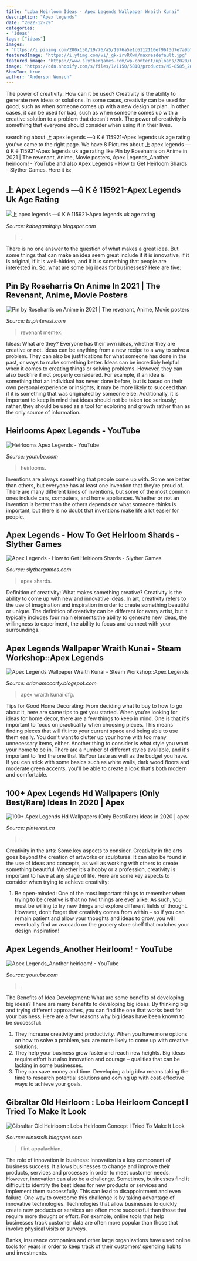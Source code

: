```yaml
---
title: "Loba Heirloom Ideas - Apex Legends Wallpaper Wraith Kunai"
description: "Apex legends"
date: "2022-12-29"
categories:
- "ideas"
tags: ["ideas"]
images:
- "https://i.pinimg.com/200x150/19/76/a5/1976a5e1c6112110ef96f3d7e7a9b77a.jpg"
featuredImage: "https://i.ytimg.com/vi/_gk-irvRXwY/maxresdefault.jpg"
featured_image: "https://www.slythergames.com/wp-content/uploads/2020/07/Apex-Legends-How-to-get-Heirloom-Shards.jpg"
image: "https://cdn.shopify.com/s/files/1/1150/5810/products/NS-8585_2809x2809.jpg?v=1598396612"
ShowToc: true
author: "Anderson Wunsch"
---
```



The power of creativity: How can it be used?
Creativity is the ability to generate new ideas or solutions. In some cases, creativity can be used for good, such as when someone comes up with a new design or plan. In other cases, it can be used for bad, such as when someone comes up with a creative solution to a problem that doesn't work. The power of creativity is something that everyone should consider when using it in their lives.

	

		
searching about 上 apex legends —û K ê 115921-Apex legends uk age rating you've came to the right page. We have 8 Pictures about 上 apex legends —û K ê 115921-Apex legends uk age rating like Pin by Roseharris on Anime in 2021 | The revenant, Anime, Movie posters, Apex Legends_Another heirloom! - YouTube and also Apex Legends - How to Get Heirloom Shards - Slyther Games. Here it is:
		
    
## 上 Apex Legends —û K ê 115921-Apex Legends Uk Age Rating

<img loading=lazy src="https://i.ytimg.com/vi/dbzeAQB7pKA/maxresdefault.jpg" onerror="this.onerror=null;this.src='https://tse1.mm.bing.net/th?id=OIP.noqMPUgJ8Kjzji83eWtCfwHaEK&amp;pid=15.1';" alt="上 apex legends —û K ê 115921-Apex legends uk age rating">

_Source: kabegamitqhp.blogspot.com_

>. 

	

There is no one answer to the question of what makes a great idea. But some things that can make an idea seem great include if it is innovative, if it is original, if it is well-hidden, and if it is something that people are interested in.  So, what are some big ideas for businesses? Here are five: 

    
## Pin By Roseharris On Anime In 2021 | The Revenant, Anime, Movie Posters

<img loading=lazy src="https://i.pinimg.com/736x/78/d9/9b/78d99bc0cb3319b0eaf748d6962b5f00.jpg" onerror="this.onerror=null;this.src='https://tse4.mm.bing.net/th?id=OIP.1N5cdZ1N4--BRatolnrebQHaEB&amp;pid=15.1';" alt="Pin by Roseharris on Anime in 2021 | The revenant, Anime, Movie posters">

_Source: br.pinterest.com_

>revenant memex. 

	

Ideas: What are they?
Everyone has their own ideas, whether they are creative or not. Ideas can be anything from a new recipe to a way to solve a problem. They can also be justifications for what someone has done in the past, or ways to make something better. 
Ideas can be incredibly helpful when it comes to creating things or solving problems. However, they can also backfire if not properly considered. For example, if an idea is something that an individual has never done before, but is based on their own personal experience or insights, it may be more likely to succeed than if it is something that was originated by someone else. Additionally, it is important to keep in mind that ideas should not be taken too seriously; rather, they should be used as a tool for exploring and growth rather than as the only source of information.

    
## Heirlooms Apex Legends - YouTube

<img loading=lazy src="https://i.ytimg.com/vi/_gk-irvRXwY/maxresdefault.jpg" onerror="this.onerror=null;this.src='https://tse4.mm.bing.net/th?id=OIP.XGBJ6bwDL17uclT5izultAHaEK&amp;pid=15.1';" alt="Heirlooms Apex Legends - YouTube">

_Source: youtube.com_

>heirlooms. 

	

Inventions are always something that people come up with. Some are better than others, but everyone has at least one invention that they’re proud of. There are many different kinds of inventions, but some of the most common ones include cars, computers, and home appliances. Whether or not an invention is better than the others depends on what someone thinks is important, but there is no doubt that inventions make life a lot easier for people.

    
## Apex Legends - How To Get Heirloom Shards - Slyther Games

<img loading=lazy src="https://www.slythergames.com/wp-content/uploads/2020/07/Apex-Legends-How-to-get-Heirloom-Shards.jpg" onerror="this.onerror=null;this.src='https://tse2.mm.bing.net/th?id=OIP.gO5U1efJFBdejGQ9M4kZuQHaEK&amp;pid=15.1';" alt="Apex Legends - How to Get Heirloom Shards - Slyther Games">

_Source: slythergames.com_

>apex shards. 

	

Definition of creativity: What makes something creative?
Creativity is the ability to come up with new and innovative ideas. In art, creativity refers to the use of imagination and inspiration in order to create something beautiful or unique. The definition of creativity can be different for every artist, but it typically includes four main elements:the ability to generate new ideas, the willingness to experiment, the ability to focus and connect with your surroundings.

    
## Apex Legends Wallpaper Wraith Kunai - Steam Workshop::Apex Legends

<img loading=lazy src="https://dfg.ai/itemimages/955154154-apex-wraith-e-kunai-MNEZ.jpg" onerror="this.onerror=null;this.src='https://tse1.mm.bing.net/th?id=OIP.BnUGVZH6b_gGYUSXkV2wQQHaEK&amp;pid=15.1';" alt="Apex Legends Wallpaper Wraith Kunai - Steam Workshop::Apex Legends">

_Source: orianamccarty.blogspot.com_

>apex wraith kunai dfg. 

	

Tips for Good Home Decorating: From deciding what to buy to how to go about it, here are some tips to get you started.
When you're looking for ideas for home decor, there are a few things to keep in mind. One is that it's important to focus on practicality when choosing pieces. This means finding pieces that will fit into your current space and being able to use them easily. You don't want to clutter up your home with too many unnecessary items, either. Another thing to consider is what style you want your home to be in. There are a number of different styles available, and it's important to find the one that fitsYour taste as well as the budget you have. If you can stick with some basics such as white walls, dark wood floors and moderate green accents, you'll be able to create a look that's both modern and comfortable.

    
## 100+ Apex Legends Hd Wallpapers (Only Best/Rare) Ideas In 2020 | Apex

<img loading=lazy src="https://i.pinimg.com/200x150/19/76/a5/1976a5e1c6112110ef96f3d7e7a9b77a.jpg" onerror="this.onerror=null;this.src='https://tse1.mm.bing.net/th?id=OIP.sukwI4iUAu6QWfD0YpmTbwAAAA&amp;pid=15.1';" alt="100+ Apex Legends Hd Wallpapers (Only Best/Rare) ideas in 2020 | apex">

_Source: pinterest.ca_

>. 

	

Creativity in the arts: Some key aspects to consider.
Creativity in the arts goes beyond the creation of artworks or sculptures. It can also be found in the use of ideas and concepts, as well as working with others to create something beautiful. Whether it’s a hobby or a profession, creativity is important to have at any stage of life. Here are some key aspects to consider when trying to achieve creativity: 
1) Be open-minded: One of the most important things to remember when trying to be creative is that no two things are ever alike. As such, you must be willing to try new things and explore different fields of thought. However, don’t forget that creativity comes from within – so if you can remain patient and allow your thoughts and ideas to grow, you will eventually find an avocado on the grocery store shelf that matches your design inspiration!

    
## Apex Legends_Another Heirloom! - YouTube

<img loading=lazy src="https://i.ytimg.com/vi/eolhn0g1fzY/hqdefault.jpg" onerror="this.onerror=null;this.src='https://tse1.mm.bing.net/th?id=OIP.qg2rRMCpVwfisy34SAKMvQHaFj&amp;pid=15.1';" alt="Apex Legends_Another heirloom! - YouTube">

_Source: youtube.com_

>. 

	

The Benefits of Idea Development: What are some benefits of developing big ideas?
There are many benefits to developing big ideas. By thinking big and trying different approaches, you can find the one that works best for your business. Here are a few reasons why big ideas have been known to be successful: 
1. They increase creativity and productivity. When you have more options on how to solve a problem, you are more likely to come up with creative solutions. 
2. They help your business grow faster and reach new heights. Big ideas require effort but also innovation and courage – qualities that can be lacking in some businesses. 
3. They can save money and time. Developing a big idea means taking the time to research potential solutions and coming up with cost-effective ways to achieve your goals.

    
## Gibraltar Old Heirloom : Loba Heirloom Concept I Tried To Make It Look

<img loading=lazy src="https://cdn.shopify.com/s/files/1/1150/5810/products/NS-8585_2809x2809.jpg?v=1598396612" onerror="this.onerror=null;this.src='https://tse2.mm.bing.net/th?id=OIP.Wn9wbkqn9qS5J5ea20sFywHaHa&amp;pid=15.1';" alt="Gibraltar Old Heirloom : Loba Heirloom Concept I Tried To Make It Look">

_Source: uinxstsik.blogspot.com_

>flint appalachian. 

	

The role of innovation in business:
Innovation is a key component of business success. It allows businesses to change and improve their products, services and processes in order to meet customer needs. However, innovation can also be a challenge. Sometimes, businesses find it difficult to identify the best ideas for new products or services and implement them successfully. This can lead to disappointment and even failure.
One way to overcome this challenge is by taking advantage of innovative technologies. Technologies that allow businesses to quickly create new products or services are often more successful than those that require more thought or effort. For example, online tools that help businesses track customer data are often more popular than those that involve physical visits or surveys.

Banks, insurance companies and other large organizations have used online tools for years in order to keep track of their customers’ spending habits and investments.

